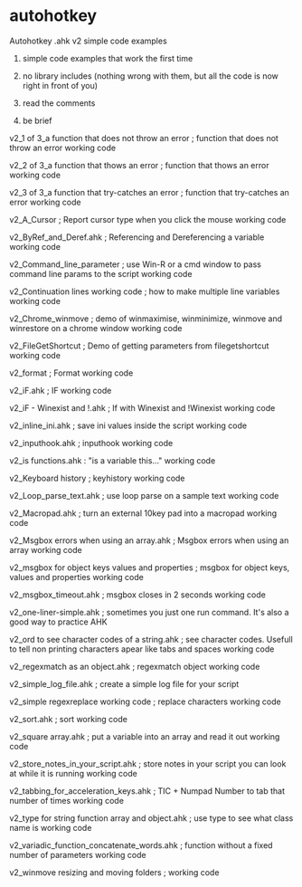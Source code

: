 # autohotkey
Autohotkey .ahk v2 simple code examples

1)    simple code examples that work the first time

2)    no library includes (nothing wrong with them, but all the code is now right in front of you)

3)    read the comments

4)    be brief

v2_1 of 3_a function that does not throw an error ;  function that does not throw an error working code

v2_2 of 3_a function that thows an error ;  function that thows an error working code

v2_3 of 3_a function that try-catches an error ; function that try-catches an error working code

v2_A_Cursor ;   Report cursor type when you click the mouse working code

v2_ByRef_and_Deref.ahk  ;    Referencing and Dereferencing a variable working code

v2_Command_line_parameter ;   use Win-R or a cmd window to pass command line params to the script working code

v2_Continuation lines working code ; how to make multiple line variables working code

v2_Chrome_winmove ;   demo of winmaximise, winminimize, winmove and winrestore on a chrome window working code

v2_FileGetShortcut ; Demo of getting parameters from filegetshortcut working code

v2_format ;   Format working code

v2_iF.ahk ;    IF working code

v2_iF - Winexist and !.ahk ;	  If with Winexist and !Winexist working code

v2_inline_ini.ahk ;   save ini values inside the script working code

v2_inputhook.ahk ;   inputhook working code

v2_is functions.ahk : "is a variable this..." working code

v2_Keyboard history ;  keyhistory working code

v2_Loop_parse_text.ahk ;   use loop parse on a sample text working code

v2_Macropad.ahk ;   turn an external 10key pad into a macropad working code

v2_Msgbox errors when using an array.ahk ;    Msgbox errors when using an array working code

v2_msgbox for object keys values and properties ;   msgbox for object keys, values and properties working code

v2_msgbox_timeout.ahk ;    msgbox closes in 2 seconds working code

v2_one-liner-simple.ahk ;   sometimes you just one run command.  It's also a good way to practice AHK

v2_ord to see character codes of a string.ahk ; see character codes.  Usefull to tell non printing characters apear like tabs and spaces working code

v2_regexmatch as an object.ahk  ; regexmatch object working code

v2_simple_log_file.ahk ; create a simple log file for your script

v2_simple regexreplace working code ;  replace characters working code

v2_sort.ahk ;    sort working code

v2_square array.ahk ; put a variable into an array and read it out working code

v2_store_notes_in_your_script.ahk ;   store notes in your script you can look at while it is running working code

v2_tabbing_for_acceleration_keys.ahk ;    TIC + Numpad Number to tab that number of times working code

v2_type for string function array and object.ahk ; use type to see what class name is working code

v2_variadic_function_concatenate_words.ahk ;    function without a fixed number of parameters working code

v2_winmove resizing and moving folders ; working code
